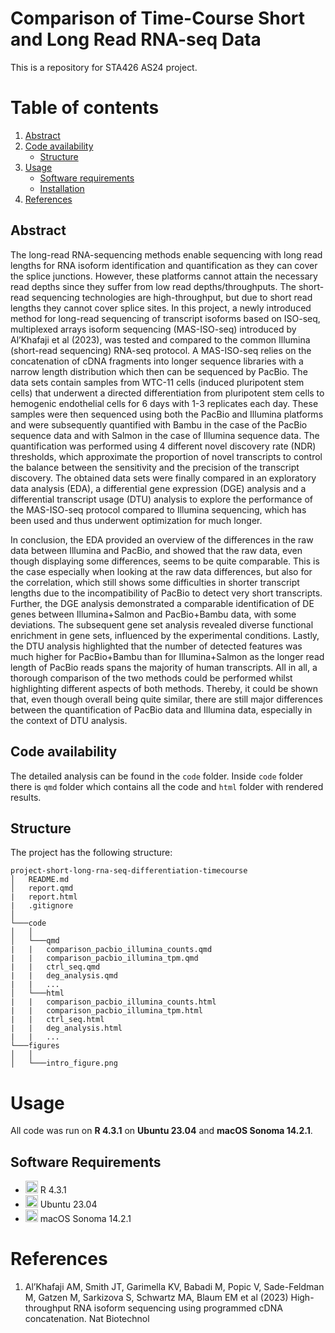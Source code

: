 # Comparison of Time-Course Short and Long Read RNA-seq Data
This is a repository for STA426 AS24 project.
# Table of contents
1. [Abstract](#abstract)
2. [Code availability](#code)
    * [Structure](#structure)
6. [Usage](#usage)
    * [Software requirements](#Software)
    * [Installation](#installation)
7. [References](#references)


## Abstract <a name="abstract"></a>
The long-read RNA-sequencing methods enable sequencing with long read lengths for RNA isoform identification and quantification as they can cover the splice junctions. However, these platforms cannot attain the necessary read depths since they suffer from low read depths/throughputs. The short-read sequencing technologies are high-throughput, but due to short read lengths they cannot cover splice sites. In this project,  a newly introduced method for long-read sequencing of transcript isoforms based on ISO-seq, multiplexed arrays isoform sequencing (MAS-ISO-seq)  introduced by Al’Khafaji et al (2023), was tested and compared to the common Illumina (short-read sequencing) RNA-seq protocol. A  MAS-ISO-seq relies on the concatenation of cDNA fragments into longer sequence libraries with a narrow length distribution which then can be sequenced by PacBio. The data sets contain samples from WTC-11 cells (induced pluripotent stem cells) that underwent a directed differentiation from pluripotent stem cells to hemogenic endothelial cells for 6 days with 1-3 replicates each day. These samples were then sequenced using both the PacBio and Illumina platforms and were subsequently quantified with Bambu in the case of the PacBio sequence data and with Salmon in the case of Illumina sequence data. The quantification was performed using 4 different novel discovery rate (NDR) thresholds, which approximate the proportion of novel transcripts to control the balance between the sensitivity and the precision of the transcript discovery. The obtained data sets were finally compared in an exploratory data analysis (EDA), a differential gene expression (DGE) analysis and a differential transcript usage (DTU) analysis to explore the performance of the MAS-ISO-seq protocol compared to Illumina sequencing, which has been used and thus underwent optimization for much longer.

In conclusion, the EDA provided an overview of the differences in the raw data between Illumina and PacBio, and showed that the raw data, even though displaying some differences, seems to be quite comparable. This is the case especially when looking at the raw data differences, but also for the correlation, which still shows some difficulties in shorter transcript lengths due to the incompatibility of PacBio to detect very short transcripts. Further, the DGE analysis demonstrated a comparable identification of DE genes between Illumina+Salmon and PacBio+Bambu data, with some deviations. The subsequent gene set analysis revealed diverse functional enrichment in gene sets, influenced by the experimental conditions. Lastly, the DTU analysis highlighted that the number of detected features was much higher for PacBio+Bambu than for Illumina+Salmon as the longer read length of PacBio reads spans the majority of human transcripts. All in all, a thorough comparison of the two methods could be performed whilst highlighting different aspects of both methods. Thereby, it could be shown that, even though overall being quite similar, there are still major differences between the quantification of PacBio data and Illumina data, especially in the context of DTU analysis.
## Code availability <a name="code"></a>
The detailed analysis can be found in the `code` folder. Inside `code` folder there is `qmd` folder which contains all the code and `html` folder with rendered results.
## Structure <a name="structure"></a>
The project has the following structure:

```
project-short-long-rna-seq-differentiation-timecourse
│   README.md
│   report.qmd
|   report.html
|   .gitignore
│
└───code
│   │
│   └───qmd
|   |   comparison_pacbio_illumina_counts.qmd
|   |   comparison_pacbio_illumina_tpm.qmd
|   |   ctrl_seq.qmd
|   |   deg_analysis.qmd
|   |   ...
│   └───html
|   |   comparison_pacbio_illumina_counts.html
|   |   comparison_pacbio_illumina_tpm.html
|   |   ctrl_seq.html
|   |   deg_analysis.html
|   |   ...
└───figures
│   │
│   └───intro_figure.png

```

 # Usage <a name="usage"></a>

All code was run on **R 4.3.1** on **Ubuntu 23.04** and **macOS Sonoma 14.2.1**. 

## Software Requirements <a name="Software"></a>

* <img src=https://github.com/simple-icons/simple-icons/blob/develop/icons/python.svg height=20> R 4.3.1
* <img src=https://github.com/simple-icons/simple-icons/blob/develop/icons/ubuntu.svg height = 20> Ubuntu 23.04
* <img src=https://github.com/simple-icons/simple-icons/blob/develop/icons/macos.svg height=20> macOS Sonoma 14.2.1

# References <a name="references"></a>

1. Al’Khafaji AM, Smith JT, Garimella KV, Babadi M, Popic V, Sade-Feldman M, Gatzen M, Sarkizova S, Schwartz MA, Blaum EM et al (2023) High-throughput RNA isoform sequencing using programmed cDNA concatenation. Nat Biotechnol
